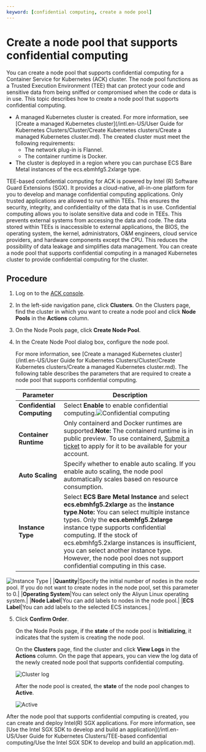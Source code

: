 ```yaml
---
keyword: [confidential computing, create a node pool]
---
```


# Create a node pool that supports confidential computing

You can create a node pool that supports confidential computing for a Container Service for Kubernetes \(ACK\) cluster. The node pool functions as a Trusted Execution Environment \(TEE\) that can protect your code and sensitive data from being sniffed or compromised when the code or data is in use. This topic describes how to create a node pool that supports confidential computing.

-   A managed Kubernetes cluster is created. For more information, see [Create a managed Kubernetes cluster](/intl.en-US/User Guide for Kubernetes Clusters/Cluster/Create Kubernetes clusters/Create a managed Kubernetes cluster.md). The created cluster must meet the following requirements:
    -   The network plug-in is Flannel.
    -   The container runtime is Docker.
-   The cluster is deployed in a region where you can purchase ECS Bare Metal instances of the ecs.ebmhfg5.2xlarge type.

TEE-based confidential computing for ACK is powered by Intel \(R\) Software Guard Extensions \(SGX\). It provides a cloud-native, all-in-one platform for you to develop and manage confidential computing applications. Only trusted applications are allowed to run within TEEs. This ensures the security, integrity, and confidentiality of the data that is in use. Confidential computing allows you to isolate sensitive data and code in TEEs. This prevents external systems from accessing the data and code. The data stored within TEEs is inaccessible to external applications, the BIOS, the operating system, the kernel, administrators, O&M engineers, cloud service providers, and hardware components except the CPU. This reduces the possibility of data leakage and simplifies data management. You can create a node pool that supports confidential computing in a managed Kubernetes cluster to provide confidential computing for the cluster.

## Procedure

1.  Log on to the [ACK console](https://cs.console.aliyun.com).

2.  In the left-side navigation pane, click **Clusters**. On the Clusters page, find the cluster in which you want to create a node pool and click **Node Pools** in the **Actions** column.

3.  On the Node Pools page, click **Create Node Pool**.

4.  In the Create Node Pool dialog box, configure the node pool.

    For more information, see [Create a managed Kubernetes cluster](/intl.en-US/User Guide for Kubernetes Clusters/Cluster/Create Kubernetes clusters/Create a managed Kubernetes cluster.md). The following table describes the parameters that are required to create a node pool that supports confidential computing.

    |Parameter|Description|
    |---------|-----------|
    |**Confidential Computing**|Select **Enable** to enable confidential computing.![Confidential computing](https://static-aliyun-doc.oss-accelerate.aliyuncs.com/assets/img/en-US/6834098161/p132594.png) |
    |**Container Runtime**|Only containerd and Docker runtimes are supported.**Note:** The containerd runtime is in public preview. To use containerd, [Submit a ticket](https://workorder-intl.console.aliyun.com/console.htm) to apply for it to be available for your account. |
    |**Auto Scaling**|Specify whether to enable auto scaling. If you enable auto scaling, the node pool automatically scales based on resource consumption.|
    |**Instance Type**|Select **ECS Bare Metal Instance** and select **ecs.ebmhfg5.2xlarge** as the **instance type**.**Note:** You can select multiple instance types. Only the **ecs.ebmhfg5.2xlarge** instance type supports confidential computing. If the stock of ecs.ebmhfg5.2xlarge instances is insufficient, you can select another instance type. However, the node pool does not support confidential computing in this case.

![Instance Type](https://static-aliyun-doc.oss-accelerate.aliyuncs.com/assets/img/en-US/6834098161/p132689.png) |
    |**Quantity**|Specify the initial number of nodes in the node pool. If you do not want to create nodes in the node pool, set this parameter to 0.|
    |**Operating System**|You can select only the Aliyun Linux operating system.|
    |**Node Label**|You can add labels to nodes in the node pool.|
    |**ECS Label**|You can add labels to the selected ECS instances.|

5.  Click **Confirm Order**.

    On the Node Pools page, if the **state** of the node pool is **Initializing**, it indicates that the system is creating the node pool.

    On the **Clusters** page, find the cluster and click **View Logs** in the **Actions** column. On the page that appears, you can view the log data of the newly created node pool that supports confidential computing.

    ![Cluster log](https://static-aliyun-doc.oss-accelerate.aliyuncs.com/assets/img/en-US/6834098161/p132697.png)

    After the node pool is created, the **state** of the node pool changes to **Active**.

    ![Active](https://static-aliyun-doc.oss-accelerate.aliyuncs.com/assets/img/en-US/6834098161/p132698.png)


After the node pool that supports confidential computing is created, you can create and deploy Intel\(R\) SGX applications. For more information, see [Use the Intel SGX SDK to develop and build an application](/intl.en-US/User Guide for Kubernetes Clusters/TEE-based confidential computing/Use the Intel SGX SDK to develop and build an application.md).

